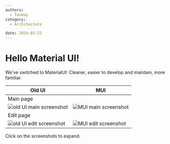 ```yaml
---
authors:
  - Tanmay
category:
  - Architecture

date: 2024-03-22
---
```

# Hello Material UI!

We've switched to MaterialUI: Cleaner, easier to develop and maintain, more familiar.

<!-- more -->

| Old UI | MUI |
|--------|-----|
| Main page |
| ![old UI main screenshot](../../../../images/mui_update/old_main.png) | ![MUI main screenshot](../../../../images/mui_update/mui_main.png) |
| Edit page |
| ![old UI edit screenshot](../../../../images/mui_update/old_edit.png) | ![MUI edit screenshot](../../../../images/mui_update/mui_edit.png) |

Click on the screenshots to expand.
